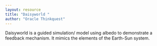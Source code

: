```yaml
---
layout: resource
title: "Daisyworld "
author: "Oracle Thinkquest"
---
```


Daisyworld is a guided simulation/ model using albedo to demonstrate a feedback mechanism.  It mimics the elements of the Earth-Sun system.
